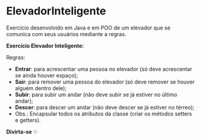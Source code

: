 # ElevadorInteligente

 Exercício desenvolvido em Java e em POO de um elevador que se comunica com seus usuários mediante a regras. 

**Exercício Elevador Inteligente:**

Regras:

* **Entrar**: para acrescentar uma pessoa no elevador (só deve acrescentar se ainda houver espaço);
* **Sair**: para remover uma pessoa do elevador (só deve remover se houver alguém dentro dele);
* **Subir**: para subir um andar (não deve subir se já estiver no último andar);
* **Descer**: para descer um andar (não deve descer se já estiver no térreo);
* Obs.: Encapsular todos os atributos da classe (criar os métodos setters e getters).

**Divirta-se** ✨
